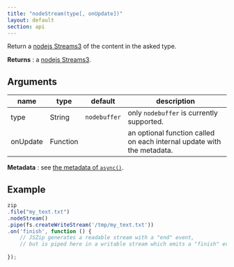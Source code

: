 ```yaml
---
title: "nodeStream(type[, onUpdate])"
layout: default
section: api
---
```


Return a [nodejs Streams3](https://github.com/nodejs/readable-stream)
of the content in the asked type.

__Returns__ : a [nodejs Streams3](https://github.com/nodejs/readable-stream).

## Arguments

name     | type     | default      | description
---------|----------|--------------|------------
type     | String   | `nodebuffer` | only `nodebuffer` is currently supported.
onUpdate | Function |              | an optional function called on each internal update with the metadata.

__Metadata__ : see [the metadata of `async()`]({{site.baseurl}}/documentation/api_zipobject/async.html#onupdate-callback).

## Example

```js
zip
.file("my_text.txt")
.nodeStream()
.pipe(fs.createWriteStream('/tmp/my_text.txt'))
.on('finish', function () {
    // JSZip generates a readable stream with a "end" event,
    // but is piped here in a writable stream which emits a "finish" event.
    
});
```
